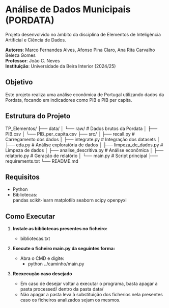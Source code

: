 # Análise de Dados Municipais (PORDATA)

Projeto desenvolvido no âmbito da disciplina de Elementos de Inteligência Artificial e Ciência de Dados.  

**Autores**: Marco Fernandes Alves, Afonso Pina Claro, Ana Rita Carvalho Beleza Gomes  
**Professor**: João C. Neves  
**Instituição**: Universidade da Beira Interior (2024/25)

## Objetivo

Este projeto realiza uma análise econômica de Portugal utilizando dados da Pordata, focando em indicadores como PIB e PIB per capita.

## Estrutura do Projeto

TP_Elementos/
├── data/
│   └── raw/                    # Dados brutos da Pordata
│       ├── PIB.csv
│       └── PIB_per_capita.csv
├── src/
│   ├── recall.py               # Carregamento dos dados
│   ├── integrate.py            # Integração dos datasets
│   ├── eda.py                  # Análise exploratória de dados
│   ├── limpeza_de_dados.py     # Limpeza de dados
│   ├── analise_descritiva.py   # Análise econômica
│   ├── relatorio.py            # Geração de relatório
│   └── main.py                 # Script principal
├── requirements.txt
└── README.md

## Requisitos
- Python
- Bibliotecas:  
    pandas
    scikit-learn
    matplotlib
    seaborn
    scipy
    openpyxl

## Como Executar

1. **Instale as bibliotecas presentes no ficheiro:**
    - bibliotecas.txt

2. **Execute o ficheiro main.py da seguintes forma:**
    - Abra o CMD e digite:
        - python ../caminho/main.py

3. **Reexecução caso desejado**
    - Em caso de desejar voltar a executar o programa, basta apagar a pasta processed/ dentro da pasta data/
    - Não apagar a pasta leva à substituição dos ficherios nela presentes caso os ficheiros analizados sejam os mesmos.